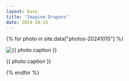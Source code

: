 ```yaml
---
layout: base
title: "Imagine Dragons"
date: 2024-10-15
---
```


{% for photo in site.data["photos-20241015"] %}
  <div>
    <img src="{{ site.baseurl }}/photos/{{ photo.file }}" alt="{{ photo.caption }}">
    <p>{{ photo.caption }}</p>
  </div>
{% endfor %}